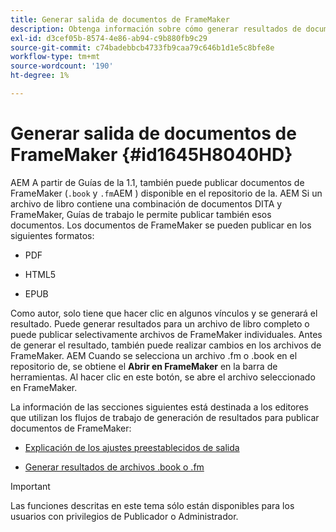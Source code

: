 ```yaml
---
title: Generar salida de documentos de FrameMaker
description: Obtenga información sobre cómo generar resultados de documentos de FrameMaker
exl-id: d3cef05b-8574-4e86-ab94-c9b880fb9c29
source-git-commit: c74badebbcb4733fb9caa79c646b1d1e5c8bfe8e
workflow-type: tm+mt
source-wordcount: '190'
ht-degree: 1%

---
```


# Generar salida de documentos de FrameMaker {#id1645H8040HD}

AEM A partir de Guías de la 1.1, también puede publicar documentos de FrameMaker \(`.book` y `.fm`AEM \) disponible en el repositorio de la. AEM Si un archivo de libro contiene una combinación de documentos DITA y FrameMaker, Guías de trabajo le permite publicar también esos documentos. Los documentos de FrameMaker se pueden publicar en los siguientes formatos:

- PDF

- HTML5

- EPUB


Como autor, solo tiene que hacer clic en algunos vínculos y se generará el resultado. Puede generar resultados para un archivo de libro completo o puede publicar selectivamente archivos de FrameMaker individuales. Antes de generar el resultado, también puede realizar cambios en los archivos de FrameMaker. AEM Cuando se selecciona un archivo .fm o .book en el repositorio de, se obtiene el **Abrir en FrameMaker** en la barra de herramientas. Al hacer clic en este botón, se abre el archivo seleccionado en FrameMaker.

La información de las secciones siguientes está destinada a los editores que utilizan los flujos de trabajo de generación de resultados para publicar documentos de FrameMaker:

- [Explicación de los ajustes preestablecidos de salida](fm-output-understand-presets.md#)

- [Generar resultados de archivos .book o .fm](fm-output-generate.md#)

>[!IMPORTANT]
>
> Las funciones descritas en este tema sólo están disponibles para los usuarios con privilegios de Publicador o Administrador.


